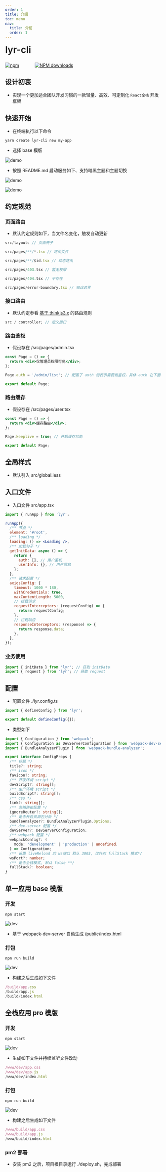 ```yaml
---
order: 1
title: 介绍
toc: menu
nav:
  title: 介绍
  order: 1
---
```


<div style="display:flex;align-items:center;margin-bottom:24px">
  <span style="font-size:30px;font-weight:600;display:inline-block;">lyr-cli</span>
</div>
<p style="display:flex;justify-content:space-between;width:220px">
  <a href="https://npmmirror.com/package/lyr-cli">
    <img alt="npm" src="http://center.yunliang.cloud/npm/version?package=lyr-cli">
  </a>
  <a href="https://npmmirror.com/package/lyr-cli">
    <img alt="NPM downloads" src="http://center.yunliang.cloud/npm/downloads?package=lyr-cli">
  </a>
</p>

## 设计初衷

- 实现一个更加适合团队开发习惯的一款轻量、高效、可定制化 `React全栈` 开发框架

## 快速开始

- 在终端执行以下命令

```shell
yarn create lyr-cli new my-app
```

- 选择 base 模版

![demo](http://react-core-form.oss-cn-beijing.aliyuncs.com/assets/base1.png)

- 按照 README.md 启动服务如下、支持暗黑主题和主题切换

![demo](http://react-core-form.oss-cn-beijing.aliyuncs.com/assets/base2.png)

![demo](http://react-core-form.oss-cn-beijing.aliyuncs.com/assets/base3.png)

## 约定规范

### 页面路由

- 默认约定规则如下，当文件名变化，触发自动更新

```jsx | pure
src/layouts // 页面壳子

src/pages/**/*.tsx // 路由文件

src/pages/**/$id.tsx // 动态路由

src/pages/403.tsx // 暂无权限

src/pages/404.tsx // 不存在

src/pages/error-boundary.tsx // 错误边界
```

### 接口路由

- 默认约定参看 [基于 thinkjs3.x](https://thinkjs.org/zh-cn/doc/3.0/controller.html) 的路由规则

```jsx | pure
src / controller; // 定义接口
```

### 路由鉴权

- 假设存在 /src/pages/admin.tsx

```jsx | pure
const Page = () => {
  return <div>仅管理员权限可见</div>;
};

Page.auth = '/admin/list'; // 配置了 auth 则表示需要做鉴权，具体 auth 在下面的 getInitData 方法中返回

export default Page;
```

### 路由缓存

- 假设存在 /src/pages/user.tsx

```jsx | pure
const Page = () => {
  return <div>缓存路由</div>;
};

Page.keeplive = true; // 开启缓存功能

export default Page;
```

## 全局样式

- 默认引入 src/global.less

## 入口文件

- 入口文件 src/app.tsx

```jsx | pure
import { runApp } from 'lyr';

runApp({
  /** 节点 */
  element: '#root',
  /** loading */
  loading: () => <Loading />,
  /** 加载勾子 */
  getInitData: async () => {
    return {
      auth: [], // 用户鉴权
      userInfo: {}, // 用户信息
    };
  },
  /** 请求配置 */
  axiosConfig: {
    timeout: 1000 * 180,
    withCredentials: true,
    maxContentLength: 5000,
    // 拦截请求
    requestInterceptors: (requestConfig) => {
      return requestConfig;
    },
    // 拦截响应
    responseInterceptors: (response) => {
      return response.data;
    },
  },
});
```

### 业务使用

```jsx | pure
import { initData } from 'lyr'; // 获取 initData
import { request } from 'lyr'; // 获取 request
```

## 配置

- 配置文件 ./lyr.config.ts

```ts | pure
import { defineConfig } from 'lyr';

export default defineConfig({});
```

- 类型如下

```ts | pure
import { Configuration } from 'webpack';
import { Configuration as DevServerConfiguration } from 'webpack-dev-server';
import { BundleAnalyzerPlugin } from 'webpack-bundle-analyzer';

export interface ConfigProps {
  /** 标题 */
  title?: string;
  /** icon */
  favicon?: string;
  /** 开发环境 script */
  devScript?: string[];
  /** 生产环境 script */
  buildScript?: string[];
  /** css */
  link?: string[];
  /** 忽略路由配置 */
  ignoreRouter?: string[];
  /** 是否开启资源包分析 */
  bundleAnalyzer?: BundleAnalyzerPlugin.Options;
  /** dev-server 配置 */
  devServer?: DevServerConfiguration;
  /** webpack 配置 */
  webpackConfig?: (
    mode: 'development' | 'production' | undefined,
  ) => Configuration;
  /** 设置 liveReload 的 ws端口 默认 3003, 仅针对 fullStack 模式*/
  wsPort?: number;
  /** 是否全栈模式, 默认 false **/
  fullStack?: boolean;
}
```

## 单一应用 base 模版

### 开发

```shell
npm start
```

![dev](http://react-core-form.oss-cn-beijing.aliyuncs.com/assets/dev.png)

- 基于 webpack-dev-server 自动生成 /public/index.html

### 打包

```shell
npm run build
```

![dev](http://react-core-form.oss-cn-beijing.aliyuncs.com/assets/build.png)

- 构建之后生成如下文件

```jsx | pure
/build/app.css
/build/app.js
/build/index.html
```

## 全栈应用 pro 模版

### 开发

```shell
npm start
```

![dev](http://react-core-form.oss-cn-beijing.aliyuncs.com/assets/watch.png)

- 生成如下文件并持续监听文件改动

```jsx | pure
/www/dev/app.css
/www/dev/app.js
/www/dev/index.html
```

### 打包

```shell
npm run build
```

![dev](http://react-core-form.oss-cn-beijing.aliyuncs.com/assets/pro-build.png)

- 构建之后生成如下文件

```jsx | pure
/www/build/app.css
/www/build/app.js
/www/build/index.html
```

### pm2 部署

- 安装 pm2 之后，项目根目录运行 ./deploy.sh，完成部署
